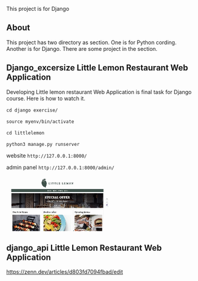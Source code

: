 This project is for Django

## About

This project has two directory as section. One is for Python cording. Another is for Django.
There are some project in the section.

## Django_excersize Little Lemon Restaurant Web Application

Developing Little lemon restaurant Web Application is final task for Django course.
Here is how to watch it.

```
cd django exercise/
```

```
source myenv/bin/activate
```

```
cd littlelemon
```

```
python3 manage.py runserver
```

website
`http://127.0.0.1:8000/`

admin panel
`http://127.0.0.1:8000/admin/`

<!-- 参照 -->

![screen](assets/screen_sample.gif)

## django_api Little Lemon Restaurant Web Application

https://zenn.dev/articles/d803fd7094fbad/edit

